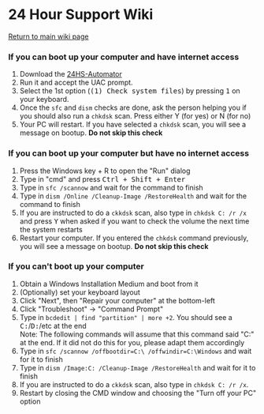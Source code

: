 # 24 Hour Support Wiki

[Return to main wiki page](https://github.com/CommandMC/24HS-Wiki/blob/main/index.md)

### If you can boot up your computer and have internet access

1. Download the [24HS-Automator](https://github.com/CommandMC/24HS-Automator/releases/latest)
2. Run it and accept the UAC prompt.
3. Select the 1st option (<samp>(1) Check system files</samp>) by pressing <kbd>1</kbd> on your keyboard.
4. Once the `sfc` and `dism` checks are done, ask the person helping you if you should also run a `chkdsk` scan. Press either Y (for yes) or N (for no)
5. Your PC will restart. If you have selected a `chkdsk` scan, you will see a message on bootup. **Do not skip this check**

### If you can boot up your computer but have no internet access

1. Press the Windows key + R to open the "Run" dialog
2. Type in "cmd" and press <kbd>Ctrl + Shift + Enter</kbd>
3. Type in `sfc /scannow` and wait for the command to finish
4. Type in `dism /Online /Cleanup-Image /RestoreHealth` and wait for the command to finish
5. If you are instructed to do a `ckkdsk` scan, also type in `chkdsk C: /r /x` and press <kbd>Y</kbd> when asked if you want to check the volume the next time the system restarts
6. Restart your computer. If you entered the `chkdsk` command previously, you will see a message on bootup. **Do not skip this check**

### If you can't boot up your computer
1. Obtain a Windows Installation Medium and boot from it
2. (Optionally) set your keyboard layout
3. Click "Next", then "Repair your computer" at the bottom-left
4. Click "Troubleshoot" -> "Command Prompt"
5. Type in `bcdedit | find "partition" | more +2`. You should see a <samp>C:</samp>/<samp>D:</samp>/etc at the end  
  Note: The following commands will assume that this command said "C:" at the end. If it did not do this for you, please adapt them accordingly
7. Type in `sfc /scannow /offbootdir=C:\ /offwindir=C:\Windows` and wait for it to finish
8. Type in `dism /Image:C: /Cleanup-Image /RestoreHealth` and wait for it to finish
9. If you are instructed to do a `ckkdsk` scan, also type in `chkdsk C: /r /x`.
10. Restart by closing the CMD window and choosing the "Turn off your PC" option
